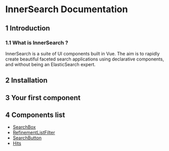 # InnerSearch Documentation

## 1 Introduction
### 1.1 What is InnerSearch ?
InnerSearch is a suite of UI components built in Vue. The aim is to rapidly create beautiful faceted search applications using declarative components, and without being an ElasticSearch expert.



## 2 Installation

## 3 Your first component

## 4 Components list
- [SearchBox](docs/components/seachbox.md)
- [RefinementListFilter](docs/components/refinementListFilter.md)
- [SearchButton](docs/components/searchButton.md)
- [Hits](docs/components/hits.md)







